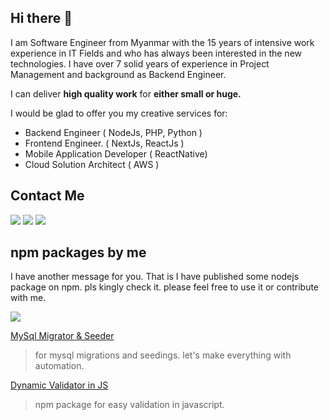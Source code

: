 ## Hi there 👋
I am Software Engineer from Myanmar with the 15 years of intensive work experience in IT Fields and who has always been interested in the new technologies.
I have over 7 solid years of experience in Project Management and background as Backend Engineer.

I can deliver **high quality work** for **either small or huge.**

I would be glad to offer you my creative services for:
- Backend Engineer ( NodeJs, PHP, Python )
- Frontend Engineer. ( NextJs, ReactJs )
- Mobile Application Developer ( ReactNative)
- Cloud Solution Architect ( AWS )

## Contact Me
[<img src="https://img.shields.io/badge/Gmail-D14836?style=for-the-badge&logo=gmail&logoColor=white" />](mailto:akn.cloud86@gmail.com)
[<img src="https://img.shields.io/badge/viber-685EA9?style=for-the-badge&logo=viber&logoColor=white" />](https://msng.link/o/?959763764572=vi)
[<img src="https://img.shields.io/badge/LinkedIn-0077B5?style=for-the-badge&logo=linkedin&logoColor=white" />](https://www.linkedin.com/in/aung-kyaw-nyunt-02755313a/)  

## npm packages by me
I have another message for you.
That is I have published some nodejs package on npm. 
pls kingly check it. please feel free to use it or contribute with me. 

<img src="https://static.npmjs.com/58a19602036db1daee0d7863c94673a4.png" />  

[MySql Migrator & Seeder](https://www.npmjs.com/package/mysql-migrator) 
> for mysql migrations and seedings. let's make everything with automation.

[Dynamic Validator in JS](https://www.npmjs.com/package/dynamic-validator.js) 
> npm package for easy validation in javascript.

<!--
**helloakn/helloakn** is a ✨ _special_ ✨ repository because its `README.md` (this file) appears on your GitHub profile.

Here are some ideas to get you started:

- 🔭 I’m currently working on ...
- 🌱 I’m currently learning ...
- 👯 I’m looking to collaborate on ...
- 🤔 I’m looking for help with ...
- 💬 Ask me about ...
- 📫 How to reach me: ...
- 😄 Pronouns: ...
- ⚡ Fun fact: ...
-->
